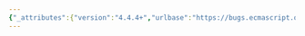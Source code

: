 ```yaml
---
{"_attributes":{"version":"4.4.4+","urlbase":"https://bugs.ecmascript.org/","maintainer":"dherman@mozilla.com"},"bug":{"bug_id":3495,"creation_ts":"2014-12-26 19:15:00 -0800","short_desc":"12.14.5.3: \"lref\" not defined","delta_ts":"2014-12-26 19:19:53 -0800","product":"Draft for 6th Edition","component":"editorial issue","version":"Rev 30: December 24, 2014 Draft","rep_platform":"All","op_sys":"All","bug_status":"RESOLVED","resolution":"INVALID","priority":"Normal","bug_severity":"normal","everconfirmed":true,"reporter":{"uid":"jmdyck","name":"Michael Dyck"},"assigned_to":{"uid":"allen","name":"Allen Wirfs-Brock"},"long_desc":[{"commentid":11243,"comment_count":0,"who":{"uid":"jmdyck","name":"Michael Dyck"},"bug_when":"2014-12-26 19:15:03 -0800","thetext":"In 12.14.5.3 \"Runtime Semantics: IteratorDestructuringAssignmentEvaluation\",\nin group 7,\nsteps 9.c.i and 10 refer to /lref/,\nbut it looks like the /lref/ is not necessarily defined there,\nsince step 1.a hasn't necessarily been executed."},{"commentid":11244,"comment_count":1,"who":{"uid":"jmdyck","name":"Michael Dyck"},"bug_when":"2014-12-26 19:19:53 -0800","thetext":"Never mind, I see that the cases where /lref/ is not defined terminate in step 8."}]}}
---
```

